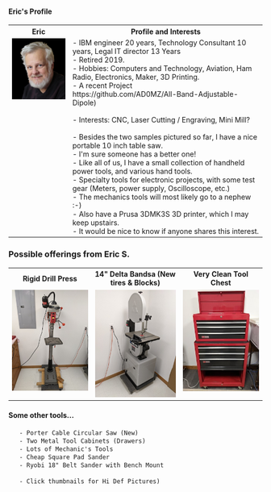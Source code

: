 ####  Eric's Profile
<table>
  <tr>
    <th>Eric</td>
    <th>Profile and Interests</td>
  </tr>
  <tr>
      <td valign="top">
      <a href="./Collateral/Eric-Black-1024-AWP.jpg">
      <img src="./Collateral/Eric-Black-256-AWP-T.jpg">
      </a>
      </td
  <tr>
      <td valign="top">
        - IBM engineer 20 years, Technology Consultant 10 years, Legal IT director 13 Years</br>
        - Retired 2019.</br>
        - Hobbies:     Computers and Technology, Aviation, Ham Radio, Electronics, Maker, 3D Printing.</br>
        - A recent Project </br>
https://github.com/AD0MZ/All-Band-Adjustable-Dipole)</br> </br>
        - Interests:  CNC, Laser Cutting / Engraving, Mini Mill?</br></br>
        - Besides the two samples pictured so far, I have a nice portable 10 inch table saw.</br>
        - I'm sure someone has a better one!</br>
      - Like all of us, I have a small collection of handheld power tools, and various hand tools.</br> 
      - Specialty tools for electronic projects, with some test gear (Meters, power supply, Oscilloscope, etc.)</br>
      - The mechanics tools will most likely go to a nephew :-)</br>
      - Also have a Prusa 3DMK3S 3D printer, which I may keep upstairs.</br>
      - It would be nice to know if anyone shares this interest.  </br>
      </td>
  </tr>
 </table>
 
### Possible offerings from Eric S.
<table>
  <tr>
    <th>Rigid Drill Press</td>
    <th>14" Delta Bandsa (New tires & Blocks)</td>
    <th>Very Clean Tool Chest</td>
  </tr>
  <tr>
      <td valign="top">
      <a href="./Drill-Press.jpg">
      <img src="./Thumbnails/Drill-Press-T.jpg">
      </a>
      </td>
      <td valign="top">
      <a href="./Band-Saw.jpg">
      <img src="./Thumbnails/Band-Saw-T.jpg">
      </a>
      </td>
      <td valign="top">
       <a href="./Tool-Cabinet-1.jpg">
      <img src="./Thumbnails/Tool-Cabinet-1-T.jpg">
      </a>
      </td>
  </tr>
 </table>
 
  #### Some other tools...
       - Porter Cable Circular Saw (New)
       - Two Metal Tool Cabinets (Drawers)
       - Lots of Mechanic's Tools
       - Cheap Square Pad Sander
       - Ryobi 18" Belt Sander with Bench Mount
       
       - Click thumbnails for Hi Def Pictures)

